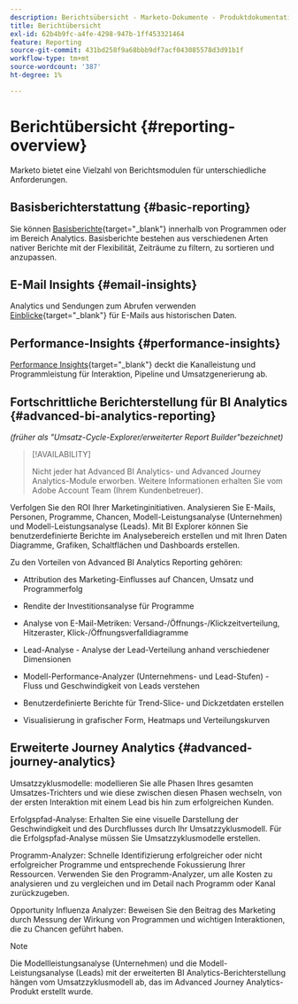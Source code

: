 ```yaml
---
description: Berichtsübersicht - Marketo-Dokumente - Produktdokumentation
title: Berichtübersicht
exl-id: 62b4b9fc-a4fe-4298-947b-1ff453321464
feature: Reporting
source-git-commit: 431bd258f9a68bbb9df7acf043085578d3d91b1f
workflow-type: tm+mt
source-wordcount: '387'
ht-degree: 1%

---
```


# Berichtübersicht {#reporting-overview}

Marketo bietet eine Vielzahl von Berichtsmodulen für unterschiedliche Anforderungen.

## Basisberichterstattung {#basic-reporting}

Sie können [Basisberichte](/help/marketo/product-docs/reporting/basic-reporting/report-types/report-type-overview.md){target="_blank"} innerhalb von Programmen oder im Bereich Analytics. Basisberichte bestehen aus verschiedenen Arten nativer Berichte mit der Flexibilität, Zeiträume zu filtern, zu sortieren und anzupassen.

## E-Mail Insights {#email-insights}

Analytics und Sendungen zum Abrufen verwenden [Einblicke](/help/marketo/product-docs/reporting/email-insights/email-insights-overview.md){target="_blank"} für E-Mails aus historischen Daten.

## Performance-Insights {#performance-insights}

[Performance Insights](/help/marketo/product-docs/reporting/performance-insights/performance-insights-overview.md){target="_blank"} deckt die Kanalleistung und Programmleistung für Interaktion, Pipeline und Umsatzgenerierung ab.

## Fortschrittliche Berichterstellung für BI Analytics {#advanced-bi-analytics-reporting}

_(früher als &quot;Umsatz-Cycle-Explorer/erweiterter Report Builder&quot;bezeichnet)_

>[!AVAILABILITY]
>
>Nicht jeder hat Advanced BI Analytics- und Advanced Journey Analytics-Module erworben. Weitere Informationen erhalten Sie vom Adobe Account Team (Ihrem Kundenbetreuer).

Verfolgen Sie den ROI Ihrer Marketinginitiativen. Analysieren Sie E-Mails, Personen, Programme, Chancen, Modell-Leistungsanalyse (Unternehmen) und Modell-Leistungsanalyse (Leads). Mit BI Explorer können Sie benutzerdefinierte Berichte im Analysebereich erstellen und mit Ihren Daten Diagramme, Grafiken, Schaltflächen und Dashboards erstellen.

Zu den Vorteilen von Advanced BI Analytics Reporting gehören:

* Attribution des Marketing-Einflusses auf Chancen, Umsatz und Programmerfolg

* Rendite der Investitionsanalyse für Programme

* Analyse von E-Mail-Metriken: Versand-/Öffnungs-/Klickzeitverteilung, Hitzeraster, Klick-/Öffnungsverfalldiagramme

* Lead-Analyse - Analyse der Lead-Verteilung anhand verschiedener Dimensionen

* Modell-Performance-Analyzer (Unternehmens- und Lead-Stufen) - Fluss und Geschwindigkeit von Leads verstehen

* Benutzerdefinierte Berichte für Trend-Slice- und Dickzetdaten erstellen

* Visualisierung in grafischer Form, Heatmaps und Verteilungskurven

## Erweiterte Journey Analytics {#advanced-journey-analytics}

Umsatzzyklusmodelle: modellieren Sie alle Phasen Ihres gesamten Umsatzes-Trichters und wie diese zwischen diesen Phasen wechseln, von der ersten Interaktion mit einem Lead bis hin zum erfolgreichen Kunden.

Erfolgspfad-Analyse: Erhalten Sie eine visuelle Darstellung der Geschwindigkeit und des Durchflusses durch Ihr Umsatzzyklusmodell. Für die Erfolgspfad-Analyse müssen Sie Umsatzzyklusmodelle erstellen.

Programm-Analyzer: Schnelle Identifizierung erfolgreicher oder nicht erfolgreicher Programme und entsprechende Fokussierung Ihrer Ressourcen. Verwenden Sie den Programm-Analyzer, um alle Kosten zu analysieren und zu vergleichen und im Detail nach Programm oder Kanal zurückzugeben.

Opportunity Influenza Analyzer: Beweisen Sie den Beitrag des Marketing durch Messung der Wirkung von Programmen und wichtigen Interaktionen, die zu Chancen geführt haben.

>[!NOTE]
>
>Die Modellleistungsanalyse (Unternehmen) und die Modell-Leistungsanalyse (Leads) mit der erweiterten BI Analytics-Berichterstellung hängen vom Umsatzzyklusmodell ab, das im Advanced Journey Analytics-Produkt erstellt wurde.
